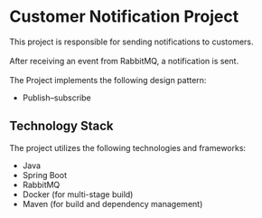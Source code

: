 # Customer Notification Project

This project is responsible for sending notifications to customers.
<br><br>
After receiving an event from RabbitMQ, a notification is sent.
<br><br>
The Project implements the following design pattern:
- Publish–subscribe

## Technology Stack

The project utilizes the following technologies and frameworks:

- Java
- Spring Boot
- RabbitMQ
- Docker (for multi-stage build)
- Maven (for build and dependency management)
